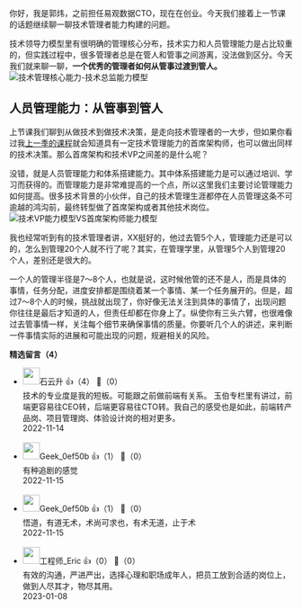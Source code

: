 你好，我是郭炜，之前担任易观数据CTO，现在在创业。今天我们接着上一节课的话题继续聊一聊技术管理者能力构建的问题。

技术领导力模型里有很明确的管理核心分布，技术实力和人员管理能力是占比较重的，但实践过程中，很多管理者总是在管人和管事之间游离，没法做到区分。今天我们就来聊一聊，**一个优秀的管理者如何从管事过渡到管人。**  
![](https://static001.geekbang.org/resource/image/53/5c/53f70a132065f937f595820b8baaae5c.png?wh=2006x1200 "技术管理核心能力-技术总监能力模型")

## **人员管理能力：从管事到管人**

上节课我们聊到从做技术到做技术决策，是走向技术管理者的一大步，但如果你看过我[上一季的课程](https://time.geekbang.org/column/article/5765)就会知道具有一定技术管理能力的首席架构师，也可以做出同样的技术决策。那么首席架构和技术VP之间差的是什么呢？

没错，就是人员管理能力和体系搭建能力。其中体系搭建能力是可以通过培训、学习而获得的。而管理能力是非常难提高的一个点，所以这里我们主要讨论管理能力如何提高。很多技术背景的小伙伴，自己的技术管理生涯都停在人员管理这条不可逾越的鸿沟前，最终转型做了首席架构或者其他技术岗位。  
![](https://static001.geekbang.org/resource/image/11/8e/111b537247c186b41769e711a5e7eb8e.png?wh=2246x1136 "技术VP能力模型VS首席架构师能力模型 ")

我也经常听到有的技术管理者讲，XX挺好的，他过去管5个人，管理能力还是可以的，怎么到管理20个人就不行了呢？其实，在管理学里，从管理5个人到管理20个人，差别还是很大的。

一个人的管理半径是7～8个人，也就是说，这时候他管的还不是人，而是具体的事情，任务分配，进度安排都是围绕着某一个事情、某一个任务展开的。但是，超过7～8个人的时候，挑战就出现了，你好像无法关注到具体的事情了，出现问题你往往是最后才知道的人，但责任却都在你身上了。纵使你有三头六臂，也很难像过去管事情一样，关注每个细节来确保事情的质量。你要听几个人的讲述，来判断一件事情实际的进展和可能出现的问题，规避相关的风险。
<div><strong>精选留言（4）</strong></div><ul>
<li><img src="https://static001.geekbang.org/account/avatar/00/0f/a0/c3/c5db35df.jpg" width="30px"><span>石云升</span> 👍（4） 💬（0）<div>技术的专业度是我的短板。可能跟之前做前端有关系。
玉伯专栏里有讲过，前端更容易往CEO转，后端更容易往CTO转。我自己的感受也是如此，前端转产品岗、项目管理岗、体验设计岗的相对更多。</div>2022-11-14</li><br/><li><img src="https://thirdwx.qlogo.cn/mmopen/vi_32/Q3auHgzwzM7L9vhNh5n8Pia4IJOILIP3TNzaDxdwdFaIHz8HLUobyLLr8bchzQRaMc5mBUtcT7P0WS6DYQrUOFQ/132" width="30px"><span>Geek_0ef50b</span> 👍（1） 💬（0）<div>有种追剧的感觉</div>2022-11-15</li><br/><li><img src="https://thirdwx.qlogo.cn/mmopen/vi_32/Q3auHgzwzM7L9vhNh5n8Pia4IJOILIP3TNzaDxdwdFaIHz8HLUobyLLr8bchzQRaMc5mBUtcT7P0WS6DYQrUOFQ/132" width="30px"><span>Geek_0ef50b</span> 👍（1） 💬（0）<div>悟道，有道无术，术尚可求也，有术无道，止于术</div>2022-11-15</li><br/><li><img src="https://static001.geekbang.org/account/avatar/00/13/6a/f8/5d980054.jpg" width="30px"><span>工程师_Eric</span> 👍（0） 💬（0）<div>有效的沟通，严进严出，选择心理和职场成年人，把员工放到合适的岗位上，做到人尽其才，物尽其用。</div>2023-01-08</li><br/>
</ul>